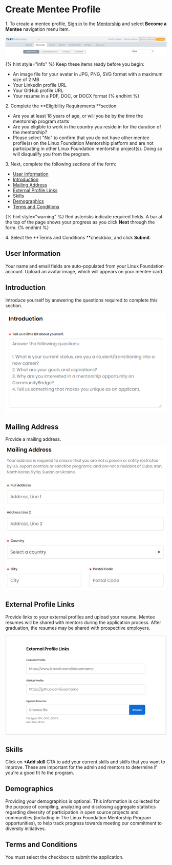 # Create Mentee Profile

1\. To create a mentee profile, [Sign in](../../sso/sign-in/) to the [Mentorship](https://mentorship.lfx.linuxfoundation.org) and select **Become a Mentee** navigation menu item.

![](<../../.gitbook/assets/become-a-mentee (1).png>)

{% hint style="info" %}
Keep these items ready before you begin:

* An image file for your avatar in JPG, PNG, SVG format with a maximum size of 2 MB
* Your LinkedIn profile URL
* Your GitHub profile URL
* Your resume in a PDF, DOC, or DOCX format
{% endhint %}

2\. Complete the **Eligibility Requirements **section

* Are you at least 18 years of age, or will you be by the time the mentorship program starts
* Are you eligible to work in the country you reside in for the duration of the mentorship?
* Please select "No" to confirm that you do not have other mentee profile(s) on the Linux Foundation Mentorship platform and are not participating in other Linux Foundation mentorship project(s). Doing so will disqualify you from the program.

3\. Next, complete the following sections of the form:

* [User Information](create-a-mentee-profile.md#CreateaMenteeProfile-MenteeProfile)
* [Introduction](create-a-mentee-profile.md#CreateaMenteeProfile-Introduction)
* [Mailing Address](create-a-mentee-profile.md#CreateaMenteeProfile-MailingAddress)
* [External Profile Links](create-a-mentee-profile.md#CreateaMenteeProfile-ExternalProfileLinks)
* [Skills](create-a-mentee-profile.md#CreateaMenteeProfile-Skills)
* [Demographics](create-a-mentee-profile.md#CreateaMenteeProfile-Demographics)
* [Terms and Conditions](create-a-mentee-profile.md#CreateaMenteeProfile-TermsandConditions)

{% hint style="warning" %}
Red asterisks indicate required fields. A bar at the top of the page shows your progress as you click **Next** through the form.
{% endhint %}

4\. Select the **Terms and Conditions **checkbox, and click **Submit**.&#x20;

## User Information <a href="createamenteeprofile-menteeprofile" id="createamenteeprofile-menteeprofile"></a>

Your name and email fields are auto-populated from your Linux Foundation account. Upload an avatar image, which will appears on your mentee card.&#x20;

## Introduction <a href="createamenteeprofile-introduction" id="createamenteeprofile-introduction"></a>

Introduce yourself by answering the questions required to complete this section.&#x20;

![Introduction](../../.gitbook/assets/mentee-introduction.png)

## Mailing Address <a href="createamenteeprofile-mailingaddress" id="createamenteeprofile-mailingaddress"></a>

Provide a mailing address.&#x20;

![Mentee Mailing Address](<../../.gitbook/assets/7418798 (1).jpg>)

## External Profile Links <a href="createamenteeprofile-externalprofilelinks" id="createamenteeprofile-externalprofilelinks"></a>

Provide links to your external profiles and upload your resume. Mentee resumes will be shared with mentors during the application process. After graduation, the resumes may be shared with prospective employers.

![External Profile Links](<../../.gitbook/assets/7418797 (1).png>)

## Skills <a href="createamenteeprofile-skills" id="createamenteeprofile-skills"></a>

Click on **+Add skill** CTA to add your current skills and skills that you want to improve. These are important for the admin and mentors to determine if you're a good fit fo the program.&#x20;

## Demographics <a href="createamenteeprofile-demographics" id="createamenteeprofile-demographics"></a>

Providing your demographics is optional. This information is collected for the purpose of compiling, analyzing and disclosing aggregate statistics regarding diversity of participation in open source projects and communities (including in The Linux Foundation Mentorship Program opportunities), to help track progress towards meeting our commitment to diversity initiatives.

## Terms and Conditions <a href="createamenteeprofile-termsandconditions" id="createamenteeprofile-termsandconditions"></a>

You must select the checkbox to submit the application.
